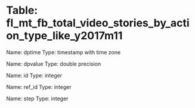 Table: fl_mt_fb_total_video_stories_by_action_type_like_y2017m11
================================================================

Name: dptime
Type: timestamp with time zone

Name: dpvalue
Type: double precision

Name: id
Type: integer

Name: ref_id
Type: integer

Name: step
Type: integer

